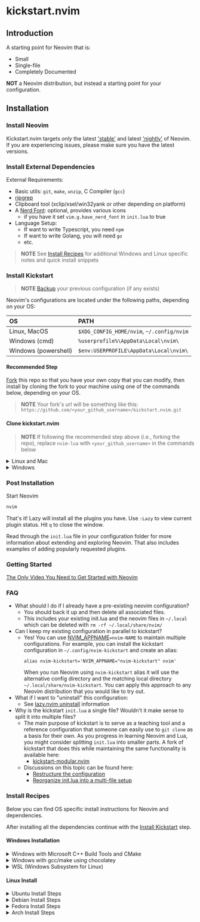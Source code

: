 # kickstart.nvim

## Introduction

A starting point for Neovim that is:

* Small
* Single-file
* Completely Documented

**NOT** a Neovim distribution, but instead a starting point for your configuration.

## Installation

### Install Neovim

Kickstart.nvim targets *only* the latest
['stable'](https://github.com/neovim/neovim/releases/tag/stable) and latest
['nightly'](https://github.com/neovim/neovim/releases/tag/nightly) of Neovim.
If you are experiencing issues, please make sure you have the latest versions.

### Install External Dependencies

External Requirements:
- Basic utils: `git`, `make`, `unzip`, C Compiler (`gcc`)
- [ripgrep](https://github.com/BurntSushi/ripgrep#installation)
- Clipboard tool (xclip/xsel/win32yank or other depending on platform)
- A [Nerd Font](https://www.nerdfonts.com/): optional, provides various icons
  - if you have it set `vim.g.have_nerd_font` in `init.lua` to true
- Language Setup:
  - If want to write Typescript, you need `npm`
  - If want to write Golang, you will need `go`
  - etc.

> **NOTE**
> See [Install Recipes](#Install-Recipes) for additional Windows and Linux specific notes
> and quick install snippets

### Install Kickstart

> **NOTE**
> [Backup](#FAQ) your previous configuration (if any exists)

Neovim's configurations are located under the following paths, depending on your OS:

| OS | PATH |
| :- | :--- |
| Linux, MacOS | `$XDG_CONFIG_HOME/nvim`, `~/.config/nvim` |
| Windows (cmd)| `%userprofile%\AppData\Local\nvim\` |
| Windows (powershell)| `$env:USERPROFILE\AppData\Local\nvim\` |

#### Recommended Step

[Fork](https://docs.github.com/en/get-started/quickstart/fork-a-repo) this repo
so that you have your own copy that you can modify, then install by cloning the
fork to your machine using one of the commands below, depending on your OS.

> **NOTE**
> Your fork's url will be something like this:
> `https://github.com/<your_github_username>/kickstart.nvim.git`

#### Clone kickstart.nvim
> **NOTE**
> If following the recommended step above (i.e., forking the repo), replace
> `nvim-lua` with `<your_github_username>` in the commands below

<details><summary> Linux and Mac </summary>

```sh
git clone https://github.com/schistostega/kickstart.nvim.git "${XDG_CONFIG_HOME:-$HOME/.config}"/nvim
```

</details>

<details><summary> Windows </summary>

If you're using `cmd.exe`:

```
git clone https://github.com/schistostega/kickstart.nvim.git %userprofile%\AppData\Local\nvim\
```

If you're using `powershell.exe`

```
git clone https://github.com/schistostega/kickstart.nvim.git $env:USERPROFILE\AppData\Local\nvim\
```

</details>

### Post Installation

Start Neovim

```sh
nvim
```

That's it! Lazy will install all the plugins you have. Use `:Lazy` to view
current plugin status. Hit `q` to close the window.

Read through the `init.lua` file in your configuration folder for more
information about extending and exploring Neovim. That also includes
examples of adding popularly requested plugins.


### Getting Started

[The Only Video You Need to Get Started with Neovim](https://youtu.be/m8C0Cq9Uv9o)

### FAQ

* What should I do if I already have a pre-existing neovim configuration?
  * You should back it up and then delete all associated files.
  * This includes your existing init.lua and the neovim files in `~/.local`
    which can be deleted with `rm -rf ~/.local/share/nvim/`
* Can I keep my existing configuration in parallel to kickstart?
  * Yes! You can use [NVIM_APPNAME](https://neovim.io/doc/user/starting.html#%24NVIM_APPNAME)`=nvim-NAME`
    to maintain multiple configurations. For example, you can install the kickstart
    configuration in `~/.config/nvim-kickstart` and create an alias:
    ```
    alias nvim-kickstart='NVIM_APPNAME="nvim-kickstart" nvim'
    ```
    When you run Neovim using `nvim-kickstart` alias it will use the alternative
    config directory and the matching local directory
    `~/.local/share/nvim-kickstart`. You can apply this approach to any Neovim
    distribution that you would like to try out.
* What if I want to "uninstall" this configuration:
  * See [lazy.nvim uninstall](https://github.com/folke/lazy.nvim#-uninstalling) information
* Why is the kickstart `init.lua` a single file? Wouldn't it make sense to split it into multiple files?
  * The main purpose of kickstart is to serve as a teaching tool and a reference
    configuration that someone can easily use to `git clone` as a basis for their own.
    As you progress in learning Neovim and Lua, you might consider splitting `init.lua`
    into smaller parts. A fork of kickstart that does this while maintaining the 
    same functionality is available here:
    * [kickstart-modular.nvim](https://github.com/dam9000/kickstart-modular.nvim)
  * Discussions on this topic can be found here:
    * [Restructure the configuration](https://github.com/nvim-lua/kickstart.nvim/issues/218)
    * [Reorganize init.lua into a multi-file setup](https://github.com/nvim-lua/kickstart.nvim/pull/473)

### Install Recipes

Below you can find OS specific install instructions for Neovim and dependencies.

After installing all the dependencies continue with the [Install Kickstart](#Install-Kickstart) step.

#### Windows Installation

<details><summary>Windows with Microsoft C++ Build Tools and CMake</summary>
Installation may require installing build tools and updating the run command for `telescope-fzf-native`

See `telescope-fzf-native` documentation for [more details](https://github.com/nvim-telescope/telescope-fzf-native.nvim#installation)

This requires:

- Install CMake and the Microsoft C++ Build Tools on Windows

```lua
{'nvim-telescope/telescope-fzf-native.nvim', build = 'cmake -S. -Bbuild -DCMAKE_BUILD_TYPE=Release && cmake --build build --config Release && cmake --install build --prefix build' }
```
</details>
<details><summary>Windows with gcc/make using chocolatey</summary>
Alternatively, one can install gcc and make which don't require changing the config,
the easiest way is to use choco:

1. install [chocolatey](https://chocolatey.org/install)
either follow the instructions on the page or use winget,
run in cmd as **admin**:
```
winget install --accept-source-agreements chocolatey.chocolatey
```

2. install all requirements using choco, exit previous cmd and
open a new one so that choco path is set, and run in cmd as **admin**:
```
choco install -y neovim git ripgrep wget fd unzip gzip mingw make
```
</details>
<details><summary>WSL (Windows Subsystem for Linux)</summary>

```
wsl --install
wsl
sudo add-apt-repository ppa:neovim-ppa/unstable -y
sudo apt update
sudo apt install make gcc ripgrep unzip git xclip neovim
```
</details>

#### Linux Install
<details><summary>Ubuntu Install Steps</summary>

```
sudo add-apt-repository ppa:neovim-ppa/unstable -y
sudo apt update
sudo apt install make gcc ripgrep unzip git xclip neovim
```
</details>
<details><summary>Debian Install Steps</summary>

```
sudo apt update
sudo apt install make gcc ripgrep unzip git xclip curl

# Now we install nvim
curl -LO https://github.com/neovim/neovim/releases/latest/download/nvim-linux64.tar.gz
sudo rm -rf /opt/nvim-linux64
sudo mkdir -p /opt/nvim-linux64
sudo chmod a+rX /opt/nvim-linux64
sudo tar -C /opt -xzf nvim-linux64.tar.gz

# make it available in /usr/local/bin, distro installs to /usr/bin
sudo ln -sf /opt/nvim-linux64/bin/nvim /usr/local/bin/
```
</details>
<details><summary>Fedora Install Steps</summary>

```
sudo dnf install -y gcc make git ripgrep fd-find unzip neovim
```
</details>

<details><summary>Arch Install Steps</summary>

```
sudo pacman -S --noconfirm --needed gcc make git ripgrep fd unzip neovim
```
</details>

